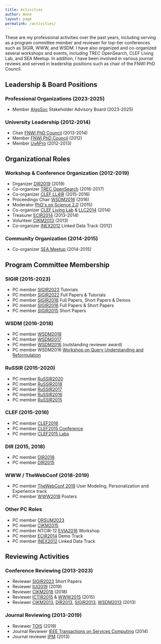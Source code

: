 ```yaml
---
title: Activities
author: Anne
layout: page
permalink: /activities/
---
```


These are my professional activities over the past years, including serving as a program committee member and reviewer for
top-tier conferences such as SIGIR, WWW, and WSDM. I have also organized and co-organized several workshops and events,
including TREC OpenSearch, CLEF Living Lab, and SEA Meetup. In addition, I have been involved in various journal reviews
and served in leadership positions such as chair of the FNWI PhD Council.

## Leadership & Board Positions

### Professional Organizations (2023-2025)
- Member [AlgoSoc](https://algosoc.org/) Stakeholder Advisory Board (2023-2025)

### University Leadership (2012-2014)
- Chair [FNWI PhD Council](http://staff.uva.nl/science/research/phd-and-pd-council/phd-and-pd-council.html) (2013-2014)
- Member [FNWI PhD Council](http://staff.uva.nl/science/research/phd-and-pd-council/phd-and-pd-council.html) (2012)
- Member [UvAPro](http://www.uva.nl/en/research/phd/support-for-phd-students/the-phd-researchers-association-uvapro/the-phd-researchers-association-uvapro.html) (2012-2013)

## Organizational Roles

### Workshop & Conference Organization (2012-2019)
- Organizer [DIR2019](http://www.dir2019.nl/) (2019)
- Co-organizer [TREC OpenSearch](http://trec-open-search.org/) (2016-2017)
- Co-organizer [CLEF LL4IR](http://living-labs.net/clef-lab/) (2015-2016)
- Proceedings Chair [WSDM2016](http://www.wsdm-conference.org/2016/) (2016)
- Moderator [PhD's on Science 2.0](https://www.knaw.nl/en/news/calendar/ph-d-students-on-science-2.0) (2015)
- Co-organizer [CLEF Living Lab](http://living-labs.net/clef-lab/) & [LLC2014](http://living-labs.net/llc/) (2014)
- Treasurer [ECIR2014](http://www.ecir2014.org) (2013-2014)
- Volunteer [CIKM2013](http://www.cikm2013.org/) (2013)
- Co-organizer [INEX2012](https://inex.mmci.uni-saarland.de/) Linked Data Track (2012)

### Community Organization (2014-2015)
- Co-organizer [SEA Meetup](http://www.meetup.com/SEA-Search-Engines-Amsterdam/) (2014-2015)

## Program Committee Membership

### SIGIR (2015-2023)
- PC member [SIGIR2023](https://sigir.org/sigir2023/) Tutorials
- PC member [SIGIR2022](https://sigir.org/sigir2022/) Full Papers & Tutorials
- PC member [SIGIR2018](http://sigir.org/sigir2018/) Full Papers, Short Papers & Demos
- PC member [SIGIR2016](http://sigir.org/sigir2016/) Full Papers & Short Papers
- PC member [SIGIR2015](http://www.sigir2015.org/callforpapers/shortpapers/) Short Papers

### WSDM (2016-2018)
- PC member [WSDM2018](http://www.wsdm-conference.org/2018/)
- PC member [WSDM2017](http://www.wsdm-conference.org/2017/)
- PC member [WSDM2016](http://www.wsdm-conference.org/2016/) (outstanding reviewer award)
- PC member WSDM2016 [Workshop on Query Understanding and Reformulation](https://sites.google.com/site/queryunderstanding/)

### RuSSIR (2015-2020)
- PC member [RuSSIR2020](http://romip.ru/russir2020/)
- PC member [RuSSIR2018](http://romip.ru/russir2018/)
- PC member [RuSSIR2017](http://romip.ru/russir2017/)
- PC member [RuSSIR2016](http://romip.ru/russir2016/)
- PC member [RuSSIR2015](http://romip.ru/russir2015/)

### CLEF (2015-2016)
- PC member [CLEF2016](http://clef2016.clef-initiative.eu/)
- PC member [CLEF2015 Conference](http://clef2015.clef-initiative.eu/CLEF2015/)
- PC member [CLEF2015 Labs](http://clef2015.clef-initiative.eu/CLEF2015/)

### DIR (2015, 2018)
- PC member [DIR2018](http://www.dir2018.nl/)
- PC member [DIR2015](http://dir2015.nl/)

### WWW / TheWebConf (2018-2019)
- PC member [TheWebConf 2019](https://www2019.thewebconf.org/) User Modeling, Personalization and Experience track
- PC member [WWW2018](https://www2018.thewebconf.org/) Posters

### Other PC Roles
- PC member [ORSUM2023](https://orsum.org/2023/)
- PC member [CIKM2015](http://www.cikm-2015.org/)
- PC member NTCIR-12 [EVIA2016](http://research.nii.ac.jp/ntcir/evia2016/index.html) Workshop
- PC member [ECIR2014](http://www.ecir2014.org) Demo Track
- PC member [INEX2012](https://inex.mmci.uni-saarland.de/) Linked Data Track

## Reviewing Activities

### Conference Reviewing (2013-2023)
- Reviewer [SIGIR2023](https://sigir.org/sigir2023/) Short Papers
- Reviewer [IUI2019](https://iui.acm.org) (2019)
- Reviewer [CIKM2018](http://www.cikm2018.units.it/) (2018)
- Reviewer [ICTIR2015](http://ictir2015.org/) & [WWW2015](http://www.www2015.it/) (2015)
- Reviewer [CIKM2013](http://www.cikm2013.org/), [DIR2013](http://ilps.science.uva.nl/dir2013/), [SIGIR2013](http://sigir2013.ie/), [WSDM2013](http://www.wsdm2013.org/) (2013)

### Journal Reviewing (2013-2019)
- Reviewer [TOIS](https://dl.acm.org/journal/tois) (2019)
- Journal Reviewer [IEEE Transactions on Services Computing](http://www.computer.org/portal/web/tsc) (2014)
- Journal reviewer [IPM](http://www.journals.elsevier.com/information-processing-and-management/) (2013)